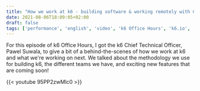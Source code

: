 ```yaml
---
title: "How we work at k6 - building software & working remotely with CTO Pawel Suwala (k6 Office Hours #23)"
date: 2021-08-06T18:09:05+02:00
draft: false
tags: ['performance', 'english', 'video', 'k6 Office Hours', 'k6.io', 'remote', 'grafana']
---
```

For this episode of k6 Office Hours, I got the k6 Chief Technical Officer, Pawel Suwala, to give a bit of a behind-the-scenes of how we work at k6 and what we're working on next. We talked about the methodology we use for building k6, the different teams we have, and exciting new features that are coming soon!

{{< youtube 95PP2zwMlc0 >}}